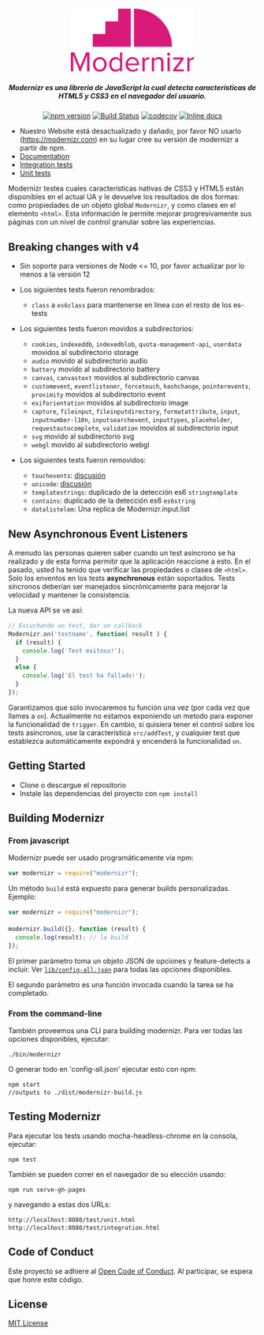 <p align="center">
   <a href="https://www.npmjs.com/package/modernizr" rel="noopener" target="_blank"><img alt="Modernizr" src="./media/Modernizr-2-Logo-vertical-medium.png" width="250" /></a>
</p>

<div align="center">
  
##### Modernizr es una libreria de JavaScript la cual detecta características de HTML5 y CSS3 en el navegador del usuario.
  
[![npm version](https://badge.fury.io/js/modernizr.svg)](https://badge.fury.io/js/modernizr)
[![Build Status](https://github.com/Modernizr/Modernizr/workflows/Testing/badge.svg)](https://github.com/Modernizr/Modernizr/actions)
[![codecov](https://codecov.io/gh/Modernizr/Modernizr/branch/master/graph/badge.svg)](https://codecov.io/gh/Modernizr/Modernizr)
[![Inline docs](https://inch-ci.org/github/Modernizr/Modernizr.svg?branch=master)](https://inch-ci.org/github/Modernizr/Modernizr)

</div>

- Nuestro Website está desactualizado y dañado, por favor NO usarlo (https://modernizr.com) en su lugar cree su versión de modernizr a partir de npm.
- [Documentation](https://modernizr.com/docs/)
- [Integration tests](https://modernizr.github.io/Modernizr/test/integration.html)
- [Unit tests](https://modernizr.github.io/Modernizr/test/unit.html)

Modernizr testea cuales características nativas de CSS3 y HTML5 están disponibles en el actual UA y le devuelve los resultados de dos formas: como propiedades de un objeto global `Modernizr`, y como clases en el elemento `<html>`. Esta información le permite mejorar progresivamente sus páginas con un nivel de control granular sobre las experiencias.

## Breaking changes with v4

- Sin soporte para versiones de Node <= 10, por favor actualizar por lo menos a la versión 12

- Los siguientes tests fueron renombrados:
  
  - `class` a `es6class` para mantenerse en linea con el resto de los es-tests

- Los siguientes tests fueron movidos a subdirectorios:

  - `cookies`, `indexeddb`, `indexedblob`, `quota-management-api`, `userdata` movidos al subdirectorio storage
  - `audio` movido al subdirectorio audio
  - `battery` movido al subdirectorio battery
  - `canvas`, `canvastext` movidos al subdirectorio canvas
  - `customevent`, `eventlistener`, `forcetouch`, `hashchange`, `pointerevents`, `proximity` movidos al subdirectorio event
  - `exiforientation` movidos al subdirectorio image
  - `capture`, `fileinput`, `fileinputdirectory`, `formatattribute`, `input`, `inputnumber-l10n`, `inputsearchevent`, `inputtypes`, `placeholder`, `requestautocomplete`, `validation` movidos al subdirectorio input
  - `svg` movido al subdirectorio svg
  - `webgl` movido al subdirectorio webgl
    
- Los siguientes tests fueron removidos:
  
  - `touchevents`: [discusión](https://github.com/Modernizr/Modernizr/pull/2432)
  - `unicode`: [discusión](https://github.com/Modernizr/Modernizr/issues/2468)
  - `templatestrings`: duplicado de la detección es6 `stringtemplate`
  - `contains`: duplicado de la detección es6 `es6string`
  - `datalistelem`: Una replica de Modernizr.input.list

## New Asynchronous Event Listeners

A menudo las personas quieren saber cuando un test asíncrono se ha realizado y de esta forma permitir que la aplicación reaccione a esto.
En el pasado, usted ha tenido que verificar las propiedades o clases de `<html>`. Solo los enventos en los tests **asynchronous** están soportados.
Tests síncronos deberían ser manejados sincrónicamente para mejorar la velocidad y mantener la consistencia.

La nueva API se ve así:

```js
// Escuchando un test, dar un callback
Modernizr.on('testname', function( result ) {
  if (result) {
    console.log('Test exitoso!');
  }
  else {
    console.log('El test ha fallado!');
  }
});
```

Garantizamos que solo invocaremos tu función una vez (por cada vez que llames a `on`). Actualmente no estamos exponiendo
un metodo para exponer la funcionalidad de `trigger`. En cambio, si quisiera tener el control sobre los tests asíncronos, use la
característica `src/addTest`, y cualquier test que establezca automáticamente expondrá y encenderá la funcionalidad `on`.

## Getting Started

- Clone o descargue el repositorio
- Instale las dependencias del proyecto con `npm install`

## Building Modernizr 

### From javascript

Modernizr puede ser usado programáticamente via npm:

```js
var modernizr = require("modernizr");
```

Un método `build` está expuesto para generar builds personalizadas. Ejemplo:

```javascript
var modernizr = require("modernizr");

modernizr.build({}, function (result) {
  console.log(result); // la build
});
```

El primer parámetro toma un objeto JSON de opciones y feature-detects a incluir. Ver [`lib/config-all.json`](lib/config-all.json) para todas las opciones disponibles.

El segundo parámetro es una función invocada cuando la tarea se ha completado.

### From the command-line

También proveemos una CLI para building modernizr. 
Para ver todas las opciones disponibles, ejecutar:

```shell
./bin/modernizr
```

O generar todo en 'config-all.json' ejecutar esto con npm:

```shell
npm start
//outputs to ./dist/modernizr-build.js
```

## Testing Modernizr

Para ejecutar los tests usando mocha-headless-chrome en la consola, ejecutar:

```shell
npm test
```

También se pueden correr en el navegador de su elección usando:

```shell
npm run serve-gh-pages
```

y navegando a estas dos URLs:

```shell
http://localhost:8080/test/unit.html
http://localhost:8080/test/integration.html
```

## Code of Conduct

Este proyecto se adhiere al [Open Code of Conduct](https://github.com/Modernizr/Modernizr/blob/master/.github/CODE_OF_CONDUCT.md). 
Al participar, se espera que honre este código.


## License

[MIT License](https://opensource.org/licenses/MIT)
